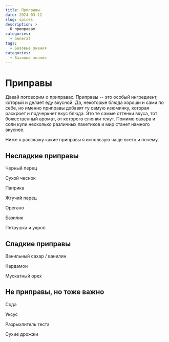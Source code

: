 ```yaml
---
title: Приправы
date: 2024-03-12
slug: spices
description: >
  О приправах
categories:
  - General
tags:
  - Базовые знания
categories:
  - Базовые знания
---
```


# Приправы

Давай поговорим о приправах. Приправы -- это особый ингредиент, который и делает еду вкусной. Да, некоторые блюда хороши и сами по себе, но именно приправы добавят ту самую изюминку, которая раскроет и подчеркнет вкус блюда. Это те самые оттенки вкуса, тот божественный аромат, от которого слюнки текут. Помимо сахара и соли купи несколько различных пакетиков и мир станет намного вкуснее.

Ниже я расскажу какие приправы я использую чаще всего и почему.


<!-- more -->

## Несладкие приправы

Черный перец

Сухой чеснок

Паприка

Жгучий перец

Орегано

Базилик

Петрушка и укроп

## Сладкие приправы

Ванильный сахар / ванилин

Кардамон

Мускатный орех




## Не приправы, но тоже важно

Сода

Уксус

Разрыхлитель теста

Сухие дрожжи